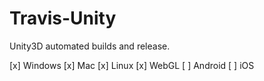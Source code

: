 # Travis-Unity
Unity3D automated builds and release.

[x] Windows
[x] Mac
[x] Linux
[x] WebGL
[ ] Android
[ ] iOS
